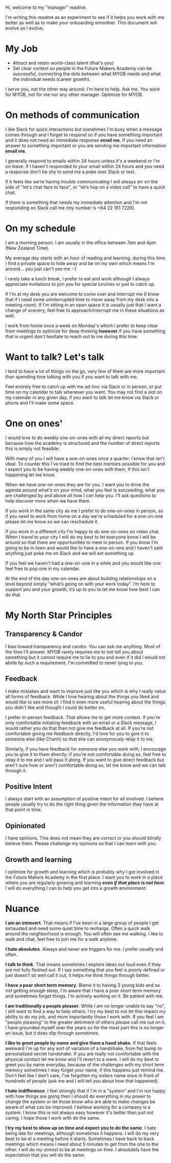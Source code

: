 Hi, welcome to my "manager" readme. 

I'm writing this readme as an experiment to see if it helps you work with me better as well as to make your onboarding smoother. This document will evolve as I evolve.

# My Job

- Attract and retain world-class talent (that's you)  
- Set clear context so people in the Future Makers Academy can be successful, connecting the dots between what MYOB needs and what the individual needs (career growth).

I serve you, not the other way around. I'm here to help. Ask me. You work for MYOB, not for me nor any other manager. Optimize for MYOB. 

# On methods of communication 

I like Slack for quick interactions but sometimes I'm busy when a message comes through and I forget to respond so if you have something important and it does not need an immediate response **email me**. If you need an answer to something important or you are sending me important information **email me**. 

I generally respond to emails within 24 hours unless it's a weekend or I'm on leave. If I haven't responded to your email within 24 hours and you need a response don't be shy to send me a poke over Slack or text.  

If it feels like we’re having trouble communicating I will always err on the side of "let's chat face to face", or "let’s hop on a video call" to have a quick chat.

If there is something that needs my immediate attention and I'm not responding on Slack call me (my number is +64 22 161 7226).

# On my schedule 

I am a morning person.  I am usually in the office between 7am and 4pm (New Zealand Time). 

My average day starts with an hour of reading and learning, during this time I find a private space to hide away and be on my own which means I'm around... you just can't see me :-)

I rarely take a lunch break, I prefer to eat and work although I always appreciate invitations to join you for special lunches or just to catch up.

If I'm at my desk you are welcome to come over and interrupt me (I know that if I need some uninterrupted time to move away from my desk into a meeting room). If I'm sitting in an open space it is usually just that I want a change of scenery, feel free to approach/interrupt me in these situations as well.

I work from home once a week on Monday's which I prefer to keep clear from meetings to optimize for deep thinking **however** if you have something that is urgent don't hesitate to reach out to me during this time.

#  Want to talk? Let's talk

I tend to have a lot of things on the go, very few of them are more important than spending time talking with you if you want to talk with me. 

Feel entirely free to catch up with me ad-hoc via Slack or in person, or put time on my calendar to talk whenever you want. You may not find a slot on my calendar in any given day, if you want to talk let me know via Slack or phone and I'll make some space.  

# One on ones'

I would love to do weekly one-on-ones with all my direct reports but because how the academy is structured and the number of direct reports this is simply not feasible. 

With many of you I will have a one-on-ones once a quarter. I know that isn't ideal. To counter this I've tried to find the best mentors possible for you and I expect you to be having weekly one-on-ones with them, if this isn't happening let me know.

When we have one-on-ones they are for you. I want you to drive the agenda around what's on your mind, what you feel is succeeding, what you are challenged by and above all how I can help you. I'll ask questions to help discover more when we have them.

If you work in the same city as me I prefer to do one-on-ones in person, so if you need to work from home on a day we're scheduled for a one-on-one please let me know so we can reschedule it.

If you work in a different city I'm happy to do one-on-ones on video chat. When I travel to your city I will do my best to let everyone know I will be around so that there are opportunities to meet in person. If you know I'm going to be in town and would like to have a one-on-one and I haven't said anything just poke me on Slack and we will set something up.

If you feel we haven't had a one-on-one in a while and you would like one feel free to pop one in my calendar.

At the end of the day one-on-ones are about building relationships on a level beyond simply “what’s going on with your work today”. I’m here to support you and your growth, it’s up to you to let me know how best I can do that.

# My North Star Principles

## Transparency & Candor 

I bias toward transparency and candor. You can ask me anything. Most of the time I'll answer. MYOB rarely requires me to not tell you about something but it cannot require me to lie to you and even if it did I would not abide by such a requirement. I'm committed to never lying to you.

## Feedback

I make mistakes and want to improve just like you which is why I really value all forms of feedback. While I love hearing about the things you liked and would like to see more of, I find it even more useful hearing about the things you didn't like and thought I could do better on. 

I prefer in-person feedback. That allows me to get more context. If you're only comfortable initiating feedback with an email or a Slack message, I would rather you do that than not give me feedback at all. If you're not comfortable giving me feedback directly, I'd love for you to give it to someone else (like Chanh) so that she can anonymously relay it to me. 

Similarly, if you have feedback for someone else you work with, I encourage you to give it to them directly; if you're not comfortable doing so, feel free to relay it to me and I will pass it along. If you want to give direct feedback but aren't sure how or aren't comfortable doing so, let me know and we can talk through it.

## Positive Intent

I always start with an assumption of positive intent for all involved. I believe people usually try to do the right thing given the information they have at that point in time.

## Opinionated

I have opinions. This does not mean they are correct or you should blindly believe them. Please challenge my opinions so that I can learn with you.

## Growth and learning

I optimize for growth and learning which is probably why I got involved in the Future Makers Academy in the first place. I want you to work in a place where you are regularly growing and learning __*even if that place is not here*__. I will do everything I can to help you get into a growth environment. 

# Nuance 

**I am an introvert**. That means if I've been in a large group of people I get exhausted and need some quiet time to recharge. Often a quick walk around the neighborhood is enough. You will often see me walking. I like to walk and chat, feel free to join me for a walk anytime.    

**I hate absolutes**. Always and never are triggers for me. I prefer usually and often.

**I talk to think**. That means sometimes I explore ideas out loud even if they are not fully fleshed out. If I say something that you feel is poorly defined or just doesn't sit well call it out, it helps me think things through better.

**I have a poor short term memory**. Blame it to having 3 young kids and so not getting enough sleep, I'm aware that I have a poor short term memory and sometimes forget things. I'm actively working on it. Be patient with me. 

**I am traditionally a people pleaser**. While I am no longer unable to say "no", I still want to find a way to help others. I try my best to not let this impact my ability to do my job, and more importantly those I work with. If you feel I am "people pleasing" to the greater detriment of others please call me out on it. I have grounded myself over the years so for the most part this is no longer an issue, but it does slip through sometimes.

**I like to greet people by name and give them a hand shake**. If that feels awkward I'm up for any sort of variation of a handshake, from fist bump to personalized secret handshake. If you are really not comfortable with the physical contact let me know and I'll revert to a wave. I will do my best to greet you by name everyday, because of the challenges with my short term memory sometimes I may forget your name, if this happens just remind me. Don't feel like I don't care, I've forgotten my sisters name once in front of hundreds of people (ask me and I will tell you about how that happened).

**I hate indifference**. I feel strongly that if I'm in a "system" and I'm not happy with how things are going then I should do everything in my power to change the system or let those know who are able to make changes be aware of what can be improved. I believe working for a company is a system. I know this is not always easy however it's better than just not caring. I hope those I work with do the same.

**I try my best to show up on time and expect you to do the same**. I hate being late for meetings, although sometimes it happens. I will do my very best to be at a meeting before it starts. Sometimes I have back to back meetings which means I need about 5 minutes to get from the one to the other. I will do my utmost to be at meetings on time. I absolutely have the expectation that you will do the same. 

